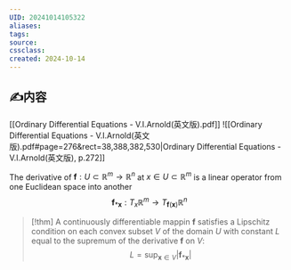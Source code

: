 ```yaml
---
UID: 20241014105322 
aliases: 
tags: 
source: 
cssclass: 
created: 2024-10-14
---
```


## ✍内容
[[Ordinary Differential Equations - V.I.Arnold(英文版).pdf]]
![[Ordinary Differential Equations - V.I.Arnold(英文版).pdf#page=276&rect=38,388,382,530|Ordinary Differential Equations - V.I.Arnold(英文版), p.272]]

The derivative of $\displaystyle \boldsymbol{f}:U\subset \mathbb{R}^{m}\to \mathbb{R}^{n}$ at $\displaystyle x\in U\subset \mathbb{R}^{m}$ is a linear operator from one Euclidean space into another
$$
\boldsymbol{f}_{*\boldsymbol{x}}:T_{x}\mathbb{R}^{m}\longrightarrow T_{\boldsymbol{f}(\boldsymbol{x})}\mathbb{R}^{n}
$$
> [!thm]
> A continuously differentiable mappin $\displaystyle \boldsymbol{f}$ satisfies a Lipschitz condition on each convex subset $V$ of the domain $U$ with constant $L$ equal to the supremum of the derivative $\displaystyle \boldsymbol{f}$ on $V$:
> $$L=\sup_{\boldsymbol{x}\in V}\lvert \boldsymbol{f}_{*\boldsymbol{x}} \rvert $$


